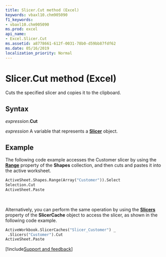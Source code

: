 ```yaml
---
title: Slicer.Cut method (Excel)
keywords: vbaxl10.chm905090
f1_keywords:
- vbaxl10.chm905090
ms.prod: excel
api_name:
- Excel.Slicer.Cut
ms.assetid: a8778661-612f-0031-78b0-d59bb87fdf62
ms.date: 05/16/2019
localization_priority: Normal
---
```



# Slicer.Cut method (Excel)

Cuts the specified slicer and copies it to the clipboard.


## Syntax

_expression_.**Cut**

_expression_ A variable that represents a **[Slicer](Excel.Slicer.md)** object.


## Example

The following code example accesses the Customer slicer by using the **[Range](Excel.Shapes.Range.md)** property of the **Shapes** collection, and then cuts and pastes it into the active worksheet.

```vb
ActiveSheet.Shapes.Range(Array("Customer")).Select 
Selection.Cut 
ActiveSheet.Paste 

```

<br/>

Alternatively, you can perform the same operation by using the **[Slicers](Excel.SlicerCache.Slicers.md)** property of the **SlicerCache** object to access the slicer, as shown in the following code example.

```vb
ActiveWorkbook.SlicerCaches("Slicer_Customer") _ 
 .Slicers("Customer").Cut 
ActiveSheet.Paste
```




[!include[Support and feedback](~/includes/feedback-boilerplate.md)]